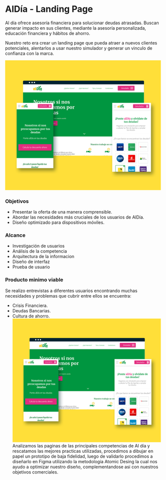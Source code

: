 # AlDía -  Landing Page 

Al día ofrece asesoría financiera para solucionar deudas atrasadas. Buscan generar impacto en sus clientes, mediante la asesoría personalizada, educación financiera y hábitos de ahorro.

Nuestro reto era crear un landing page que pueda atraer a nuevos clientes potenciales, alentarlos a usar nuestro simulador y generar un vinculo de confianza con la marca.

![al día](https://raw.githubusercontent.com/alejandraHoces/AlDia/master/aldia.png)

### Objetivos
- Presentar la oferta de una manera comprensible.
- Abordar las necesidades más cruciales de los usuarios de AlDía.
- Diseño optimizado para dispositivos móviles.
### Alcance
- Investigación de usuarios
- Análisis de la competencia
- Arquitectura de la informacion
- Diseño de interfaz
- Prueba de usuario

### Producto minimo viable
Se realizo entrevistas a diferentes usuarios encontrando muchas necesidades y problemas que cubrir entre ellos se encuentra:
- Crisis Financiera.
- Deudas Bancarias.
- Cultura de ahorro.
![al día](https://raw.githubusercontent.com/alejandraHoces/AlDia/master/aldia.png)
Analizamos las paginas de las principales competencias de Al día y rescatamos las mejores practicas utilizadas, procedimos a dibujar en papel un prototipo de baja fidelidad, luego de validarlo procedimos a diseñarlo en Figma utilizando la metodologia Atomic Desing la cual nos ayudo a optimizar nuestro diseño, complementandose asi con nuestros objetivos comerciales.





